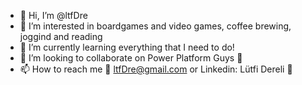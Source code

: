 - 👋 Hi, I’m @ltfDre
- 👀 I’m interested in boardgames and video games, coffee brewing, joggind and reading
- 🌱 I’m currently learning everything that I need to do!
- 💞️ I’m looking to collaborate on Power Platform Guys 💪
- 📫 How to reach me 📧 ltfDre@gmail.com or Linkedin: Lütfi Dereli 💼

<!---
ltfDre/ltfDre is a ✨ special ✨ repository because its `README.md` (this file) appears on your GitHub profile.
You can click the Preview link to take a look at your changes.
--->
